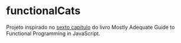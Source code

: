 # functionalCats

Projeto inspirado no [sexto capítulo](https://mostly-adequate.gitbooks.io/mostly-adequate-guide/content/ch06.html#a-flickr-of-functional-programming) do livro Mostly Adequate Guide to Functional Programming in JavaScript. 
